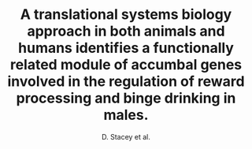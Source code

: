 ---
author: D. Stacey et al.
title: A translational systems biology approach in both animals and humans identifies a functionally related module of accumbal genes involved in the regulation of reward processing and binge drinking in males.
journal: J Psychiatry Neurosci.
year: 2015
type: article
---